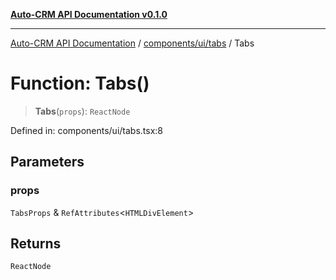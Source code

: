 [**Auto-CRM API Documentation v0.1.0**](../../../../README.md)

***

[Auto-CRM API Documentation](../../../../README.md) / [components/ui/tabs](../README.md) / Tabs

# Function: Tabs()

> **Tabs**(`props`): `ReactNode`

Defined in: components/ui/tabs.tsx:8

## Parameters

### props

`TabsProps` & `RefAttributes`\<`HTMLDivElement`\>

## Returns

`ReactNode`
